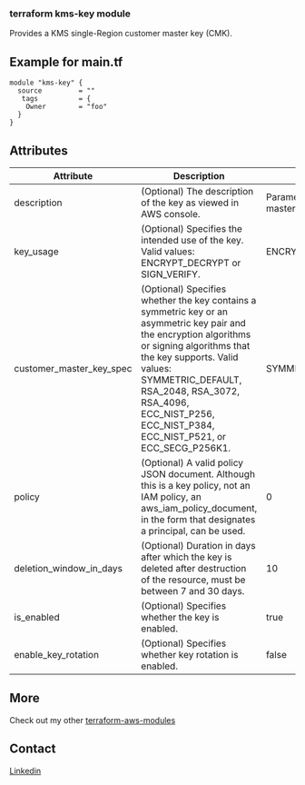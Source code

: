### terraform kms-key module

Provides a KMS single-Region customer master key (CMK).

## Example for main.tf

```hcl
module "kms-key" {
  source         = ""
   tags          = {
    Owner        = "foo"
  }
}
```

## Attributes
|Attribute|Description|Default|
|--|--|--|
|description|(Optional) The description of the key as viewed in AWS console.|Parameter Store KMS master key|
|key_usage|(Optional) Specifies the intended use of the key. Valid values: ENCRYPT_DECRYPT or SIGN_VERIFY.|ENCRYPT_DECRYPT|
|customer_master_key_spec|(Optional) Specifies whether the key contains a symmetric key or an asymmetric key pair and the encryption algorithms or signing algorithms that the key supports. Valid values: SYMMETRIC_DEFAULT, RSA_2048, RSA_3072, RSA_4096, ECC_NIST_P256, ECC_NIST_P384, ECC_NIST_P521, or ECC_SECG_P256K1.|SYMMETRIC_DEFAULT|
|policy|(Optional) A valid policy JSON document. Although this is a key policy, not an IAM policy, an aws_iam_policy_document, in the form that designates a principal, can be used.|0|
|deletion_window_in_days|(Optional) Duration in days after which the key is deleted after destruction of the resource, must be between 7 and 30 days.|10|
|is_enabled|(Optional) Specifies whether the key is enabled.|true|
|enable_key_rotation|(Optional) Specifies whether key rotation is enabled.|false|

## More

Check out my other [terraform-aws-modules](https://github.com/dme86?tab=repositories&q=tf-aws)

## Contact

[Linkedin](https://www.linkedin.com/in/dmeier86/)
